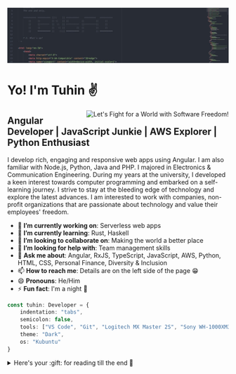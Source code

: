 [![Tensai Sensei](images/hero.png)](https://tuhinkarmakar.me)

# Yo! I'm Tuhin ✌️

<a href="https://my.fsf.org/join">
	<img align="right" src="https://static.fsf.org/nosvn/appeal2020/spring/1-world.png" alt="Let's Fight for a World with Software Freedom!">
</a>

## Angular Developer | JavaScript Junkie | AWS Explorer | Python Enthusiast
I develop rich, engaging and responsive web apps using Angular. I am also familiar with Node.js, Python, Java and PHP. I majored in Electronics & Communication Engineering. During my years at the university, I developed a keen interest towards computer programming and embarked on a self-learning journey. I strive to stay at the bleeding edge of technology and explore the latest advances. I am interested to work with companies, non-profit organizations that are passionate about technology and value their employees' freedom. 

- 🔭 **I’m currently working on**: Serverless web apps
- 🌱 **I’m currently learning**: Rust, Haskell
- 👯 **I’m looking to collaborate on**: Making the world a better place
- 🤔 **I’m looking for help with**: Team management skills
- 💬 **Ask me about**: Angular, RxJS, TypeScript, JavaScript, AWS, Python, HTML, CSS, Personal Finance, Diversity & Inclusion
- 📫 **How to reach me**: Details are on the left side of the page :grin:
- 😄 **Pronouns**: He/Him
- ⚡ **Fun fact**: I'm a night :owl:

```typescript
const tuhin: Developer = {
    indentation: "tabs",
    semicolon: false,
    tools: ["VS Code", "Git", "Logitech MX Master 2S", "Sony WH-1000XM3", "RHA MA650 Wireless"],
    theme: "Dark",
    os: "Kubuntu"
}
```

<details>
	<summary>Here's your :gift: for reading till the end 🤗</summary>

Brian Kernighan
> Everyone knows that debugging is twice as hard as writing a program in the first place.
> So if you're as clever as you can be when you write it, how will you ever debug it?

Dennis Ritchie
> Unix is basically a simple operating system, but you have to be a genius to understand the simplicity.

Phil Karlton
> There are only two hard things in Computer Science: cache invalidation and naming things.
</details>
